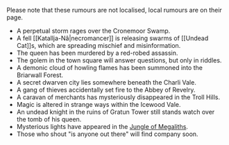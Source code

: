 Please note that these rumours are not localised, local rumours are on their page.
- A perpetual storm rages over the Cronemoor Swamp.
- A fell [[Katallja-Nâ|necromancer]] is releasing swarms of [[Undead Cat]]s, which are spreading mischief and misinformation.
- The queen has been murdered by a red-robed assassin.
- The golem in the town square will answer questions, but only in riddles.
- A demonic cloud of howling flames has been summoned into the Briarwall Forest.
- A secret dwarven city lies somewhere beneath the Charli Vale.
- A gang of thieves accidentally set fire to the Abbey of Revelry.
- A caravan of merchants has mysteriously disappeared in the Troll Hills.
- Magic is altered in strange ways within the Icewood Vale.
- An undead knight in the ruins of Gratun Tower still stands watch over the tomb of his queen.
- Mysterious lights have appeared in the [Jungle of Megaliths](Ninth%20Forest).
- Those who shout "is anyone out there" will find company soon. 